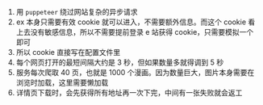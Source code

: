 1. 用 `puppeteer` 绕过网站复杂的异步请求
2. ex 本身只需要有效 cookie 就可以进入，不需要额外信息。而这个 cookie 看上去没有敏感信息，所以不需要提前登录 e 站获得 cookie，只需要模拟一个即可
3. 所以 cookie 直接写在配置文件里
4. 每个网页打开的最短间隔大约是 3 秒，但如果数量多就得调到 5 秒
5. 服务每次爬取 40 页，也就是 1000 个漫画。因为数量巨大，图片本身需要在浏览时加载，这里需要懒加载
6. 详情页下载时，会先获得所有地址再一次下完，中间有一张失败就会返工